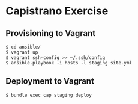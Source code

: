 # Capistrano Exercise

## Provisioning to Vagrant

```shell
$ cd ansible/
$ vagrant up
$ vagrant ssh-config >> ~/.ssh/config
$ ansible-playbook -i hosts -l staging site.yml
```

## Deployment to Vagrant

```shell
$ bundle exec cap staging deploy
```
